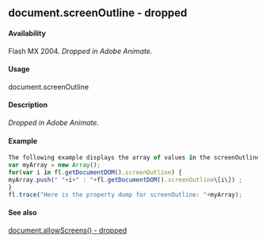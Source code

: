 ## document.screenOutline - dropped

#### Availability

Flash MX 2004. *Dropped in Adobe Animate.*

#### Usage

document.screenOutline

#### Description

*Dropped in Adobe Animate.*

#### Example

```javascript
The following example displays the array of values in the screenOutline property:
var myArray = new Array();
for(var i in fl.getDocumentDOM().screenOutline) {
myArray.push(" "+i+" : "+fl.getDocumentDOM().screenOutline\[i\]) ;
}
fl.trace("Here is the property dump for screenOutline: "+myArray);

```
#### See also

[document.allowScreens() - dropped](#!wielmic/developers-animatesdk-docs/test/Document_object/docume14.md)
